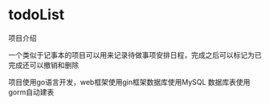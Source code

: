 # todoList
项目介绍

一个类似于记事本的项目可以用来记录待做事项安排日程，完成之后可以标记为已完成还可以撤销和删除

项目使用go语言开发，web框架使用gin框架数据库使用MySQL
数据库表使用gorm自动建表

